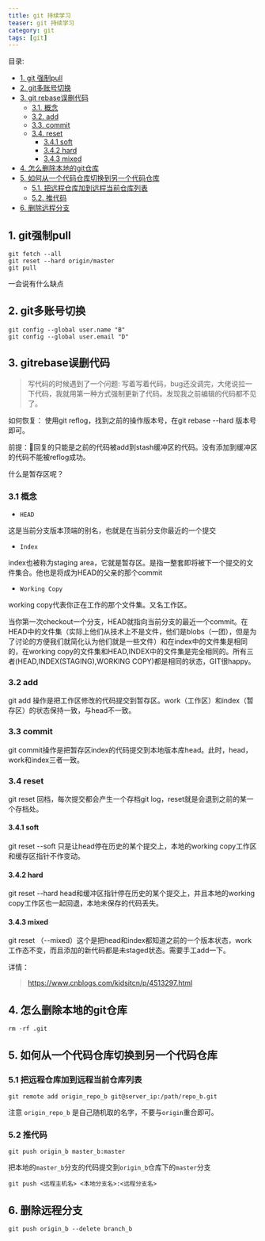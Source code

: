 ```yaml
---
title: git 持续学习
teaser: git 持续学习
category: git
tags: [git]
---
```



 目录:

<!-- TOC -->

- [1. git 强制pull](#1-git强制pull)
- [2. git多账号切换](#2-git多账号切换)
- [3. git rebase误删代码](#3-gitrebase误删代码)
    - [3.1. 概念](#31-概念)
    - [3.2. add](#32-add)
    - [3.3. commit](#33-commit)
    - [3.4. reset](#34-reset)
        - [3.4.1 soft](#341-soft)
        - [3.4.2 hard](#342-hard)
        - [3.4.3 mixed](#343-mixed)
- [4. 怎么删除本地的git仓库](#4-怎么删除本地的git仓库)
- [5. 如何从一个代码仓库切换到另一个代码仓库](#5-如何从一个代码仓库切换到另一个代码仓库)
    - [5.1. 把远程仓库加到远程当前仓库列表](#51-把远程仓库加到远程当前仓库列表)
    - [5.2. 推代码](#52-推代码)
- [6. 删除远程分支](#6-删除远程分支)
<!-- /TOC -->
 
## 1. git强制pull

```
git fetch --all 
git reset --hard origin/master
git pull
```
一会说有什么缺点
 
## 2. git多账号切换

```
git config --global user.name "B"
git config --global user.email "D"
```
## 3. gitrebase误删代码

> 写代码的时候遇到了一个问题: 写着写着代码，bug还没调完，大佬说拉一下代码，我就用第一种方式强制更新了代码。发现我之前编辑的代码都不见了。

如何恢复：
使用git reflog，找到之前的操作版本号，在git rebase --hard 版本号即可。


前提：回复的只能是之前的代码被add到stash缓冲区的代码。没有添加到缓冲区的代码不能被reflog成功。


什么是暂存区呢？

### 3.1 概念

- `HEAD`

这是当前分支版本顶端的别名，也就是在当前分支你最近的一个提交

- `Index`

index也被称为staging area，它就是暂存区。是指一整套即将被下一个提交的文件集合。他也是将成为HEAD的父亲的那个commit

- `Working Copy`

working copy代表你正在工作的那个文件集。又名工作区。

当你第一次checkout一个分支，HEAD就指向当前分支的最近一个commit。在HEAD中的文件集（实际上他们从技术上不是文件，他们是blobs（一团），但是为了讨论的方便我们就简化认为他们就是一些文件）和在index中的文件集是相同的，在working copy的文件集和HEAD,INDEX中的文件集是完全相同的。所有三者(HEAD,INDEX(STAGING),WORKING COPY)都是相同的状态，GIT很happy。

### 3.2 add

 git add 操作是把工作区修改的代码提交到暂存区。work（工作区）和index（暂存区）的状态保持一致，与head不一致。

### 3.3 commit

git commit操作是把暂存区index的代码提交到本地版本库head。此时，head，work和index三者一致。

### 3.4 reset

git reset 回档，每次提交都会产生一个存档git log，reset就是会退到之前的某一个存档处。

#### 3.4.1 soft

git reset --soft 只是让head停在历史的某个提交上，本地的working copy工作区和缓存区指针不作变动。

#### 3.4.2 hard

git reset --hard head和缓冲区指针停在历史的某个提交上，并且本地的working copy工作区也一起回退，本地未保存的代码丢失。

#### 3.4.3 mixed
git reset （--mixed）这个是把head和index都知道之前的一个版本状态，work工作态不变，而且添加的新代码都是未staged状态。需要手工add一下。


详情：
> https://www.cnblogs.com/kidsitcn/p/4513297.html


## 4. 怎么删除本地的git仓库
```rm -rf .git```



## 5. 如何从一个代码仓库切换到另一个代码仓库


### 5.1 把远程仓库加到远程当前仓库列表
```
git remote add origin_repo_b git@server_ip:/path/repo_b.git
```
注意 `origin_repo_b` 是自己随机取的名字，不要与`origin`重合即可。

### 5.2 推代码

```
git push origin_b master_b:master
```
把本地的`master_b`分支的代码提交到`origin_b`仓库下的`master`分支

```
git push <远程主机名> <本地分支名>:<远程分支名>
```


## 6. 删除远程分支

```
git push origin_b --delete branch_b
```


